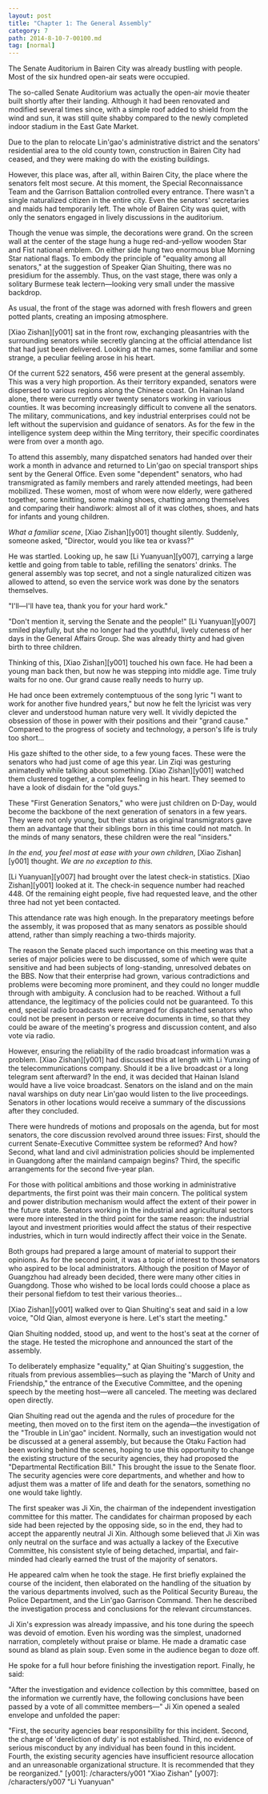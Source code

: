 ```yaml
---
layout: post
title: "Chapter 1: The General Assembly"
category: 7
path: 2014-8-10-7-00100.md
tag: [normal]
---
```


The Senate Auditorium in Bairen City was already bustling with people. Most of the six hundred open-air seats were occupied.

The so-called Senate Auditorium was actually the open-air movie theater built shortly after their landing. Although it had been renovated and modified several times since, with a simple roof added to shield from the wind and sun, it was still quite shabby compared to the newly completed indoor stadium in the East Gate Market.

Due to the plan to relocate Lin'gao's administrative district and the senators' residential area to the old county town, construction in Bairen City had ceased, and they were making do with the existing buildings.

However, this place was, after all, within Bairen City, the place where the senators felt most secure. At this moment, the Special Reconnaissance Team and the Garrison Battalion controlled every entrance. There wasn't a single naturalized citizen in the entire city. Even the senators' secretaries and maids had temporarily left. The whole of Bairen City was quiet, with only the senators engaged in lively discussions in the auditorium.

Though the venue was simple, the decorations were grand. On the screen wall at the center of the stage hung a huge red-and-yellow wooden Star and Fist national emblem. On either side hung two enormous blue Morning Star national flags. To embody the principle of "equality among all senators," at the suggestion of Speaker Qian Shuiting, there was no presidium for the assembly. Thus, on the vast stage, there was only a solitary Burmese teak lectern—looking very small under the massive backdrop.

As usual, the front of the stage was adorned with fresh flowers and green potted plants, creating an imposing atmosphere.

[Xiao Zishan][y001] sat in the front row, exchanging pleasantries with the surrounding senators while secretly glancing at the official attendance list that had just been delivered. Looking at the names, some familiar and some strange, a peculiar feeling arose in his heart.

Of the current 522 senators, 456 were present at the general assembly. This was a very high proportion. As their territory expanded, senators were dispersed to various regions along the Chinese coast. On Hainan Island alone, there were currently over twenty senators working in various counties. It was becoming increasingly difficult to convene all the senators. The military, communications, and key industrial enterprises could not be left without the supervision and guidance of senators. As for the few in the intelligence system deep within the Ming territory, their specific coordinates were from over a month ago.

To attend this assembly, many dispatched senators had handed over their work a month in advance and returned to Lin'gao on special transport ships sent by the General Office. Even some "dependent" senators, who had transmigrated as family members and rarely attended meetings, had been mobilized. These women, most of whom were now elderly, were gathered together, some knitting, some making shoes, chatting among themselves and comparing their handiwork: almost all of it was clothes, shoes, and hats for infants and young children.

*What a familiar scene*, [Xiao Zishan][y001] thought silently. Suddenly, someone asked, "Director, would you like tea or kvass?"

He was startled. Looking up, he saw [Li Yuanyuan][y007], carrying a large kettle and going from table to table, refilling the senators' drinks. The general assembly was top secret, and not a single naturalized citizen was allowed to attend, so even the service work was done by the senators themselves.

"I'll—I'll have tea, thank you for your hard work."

"Don't mention it, serving the Senate and the people!" [Li Yuanyuan][y007] smiled playfully, but she no longer had the youthful, lively cuteness of her days in the General Affairs Group. She was already thirty and had given birth to three children.

Thinking of this, [Xiao Zishan][y001] touched his own face. He had been a young man back then, but now he was stepping into middle age. Time truly waits for no one. Our grand cause really needs to hurry up.

He had once been extremely contemptuous of the song lyric "I want to work for another five hundred years," but now he felt the lyricist was very clever and understood human nature very well. It vividly depicted the obsession of those in power with their positions and their "grand cause." Compared to the progress of society and technology, a person's life is truly too short...

His gaze shifted to the other side, to a few young faces. These were the senators who had just come of age this year. Lin Ziqi was gesturing animatedly while talking about something. [Xiao Zishan][y001] watched them clustered together, a complex feeling in his heart. They seemed to have a look of disdain for the "old guys."

These "First Generation Senators," who were just children on D-Day, would become the backbone of the next generation of senators in a few years. They were not only young, but their status as original transmigrators gave them an advantage that their siblings born in this time could not match. In the minds of many senators, these children were the real "insiders."

*In the end, you feel most at ease with your own children*, [Xiao Zishan][y001] thought. *We are no exception to this.*

[Li Yuanyuan][y007] had brought over the latest check-in statistics. [Xiao Zishan][y001] looked at it. The check-in sequence number had reached 448. Of the remaining eight people, five had requested leave, and the other three had not yet been contacted.

This attendance rate was high enough. In the preparatory meetings before the assembly, it was proposed that as many senators as possible should attend, rather than simply reaching a two-thirds majority.

The reason the Senate placed such importance on this meeting was that a series of major policies were to be discussed, some of which were quite sensitive and had been subjects of long-standing, unresolved debates on the BBS. Now that their enterprise had grown, various contradictions and problems were becoming more prominent, and they could no longer muddle through with ambiguity. A conclusion had to be reached. Without a full attendance, the legitimacy of the policies could not be guaranteed. To this end, special radio broadcasts were arranged for dispatched senators who could not be present in person or receive documents in time, so that they could be aware of the meeting's progress and discussion content, and also vote via radio.

However, ensuring the reliability of the radio broadcast information was a problem. [Xiao Zishan][y001] had discussed this at length with Li Yunxing of the telecommunications company. Should it be a live broadcast or a long telegram sent afterward? In the end, it was decided that Hainan Island would have a live voice broadcast. Senators on the island and on the main naval warships on duty near Lin'gao would listen to the live proceedings. Senators in other locations would receive a summary of the discussions after they concluded.

There were hundreds of motions and proposals on the agenda, but for most senators, the core discussion revolved around three issues: First, should the current Senate-Executive Committee system be reformed? And how? Second, what land and civil administration policies should be implemented in Guangdong after the mainland campaign begins? Third, the specific arrangements for the second five-year plan.

For those with political ambitions and those working in administrative departments, the first point was their main concern. The political system and power distribution mechanism would affect the extent of their power in the future state. Senators working in the industrial and agricultural sectors were more interested in the third point for the same reason: the industrial layout and investment priorities would affect the status of their respective industries, which in turn would indirectly affect their voice in the Senate.

Both groups had prepared a large amount of material to support their opinions. As for the second point, it was a topic of interest to those senators who aspired to be local administrators. Although the position of Mayor of Guangzhou had already been decided, there were many other cities in Guangdong. Those who wished to be local lords could choose a place as their personal fiefdom to test their various theories...

[Xiao Zishan][y001] walked over to Qian Shuiting's seat and said in a low voice, "Old Qian, almost everyone is here. Let's start the meeting."

Qian Shuiting nodded, stood up, and went to the host's seat at the corner of the stage. He tested the microphone and announced the start of the assembly.

To deliberately emphasize "equality," at Qian Shuiting's suggestion, the rituals from previous assemblies—such as playing the "March of Unity and Friendship," the entrance of the Executive Committee, and the opening speech by the meeting host—were all canceled. The meeting was declared open directly.

Qian Shuiting read out the agenda and the rules of procedure for the meeting, then moved on to the first item on the agenda—the investigation of the "Trouble in Lin'gao" incident. Normally, such an investigation would not be discussed at a general assembly, but because the Otaku Faction had been working behind the scenes, hoping to use this opportunity to change the existing structure of the security agencies, they had proposed the "Departmental Rectification Bill." This brought the issue to the Senate floor. The security agencies were core departments, and whether and how to adjust them was a matter of life and death for the senators, something no one would take lightly.

The first speaker was Ji Xin, the chairman of the independent investigation committee for this matter. The candidates for chairman proposed by each side had been rejected by the opposing side, so in the end, they had to accept the apparently neutral Ji Xin. Although some believed that Ji Xin was only neutral on the surface and was actually a lackey of the Executive Committee, his consistent style of being detached, impartial, and fair-minded had clearly earned the trust of the majority of senators.

He appeared calm when he took the stage. He first briefly explained the course of the incident, then elaborated on the handling of the situation by the various departments involved, such as the Political Security Bureau, the Police Department, and the Lin'gao Garrison Command. Then he described the investigation process and conclusions for the relevant circumstances.

Ji Xin's expression was already impassive, and his tone during the speech was devoid of emotion. Even his wording was the simplest, unadorned narration, completely without praise or blame. He made a dramatic case sound as bland as plain soup. Even some in the audience began to doze off.

He spoke for a full hour before finishing the investigation report. Finally, he said:

"After the investigation and evidence collection by this committee, based on the information we currently have, the following conclusions have been passed by a vote of all committee members—" Ji Xin opened a sealed envelope and unfolded the paper:

"First, the security agencies bear responsibility for this incident. Second, the charge of 'dereliction of duty' is not established. Third, no evidence of serious misconduct by any individual has been found in this incident. Fourth, the existing security agencies have insufficient resource allocation and an unreasonable organizational structure. It is recommended that they be reorganized."
[y001]: /characters/y001 "Xiao Zishan"
[y007]: /characters/y007 "Li Yuanyuan"